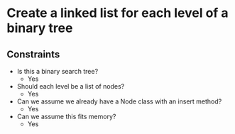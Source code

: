 # Create a linked list for each level of a binary tree


## Constraints ##

* Is this a binary search tree?
   * Yes
* Should each level be a list of nodes?
   * Yes
* Can we assume we already have a Node class with an insert method?
   * Yes
* Can we assume this fits memory?
   * Yes

